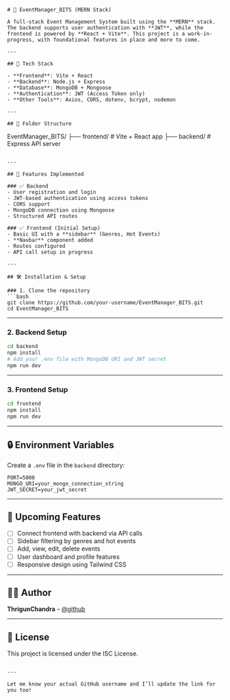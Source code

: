 

```
# 🎉 EventManager_BITS (MERN Stack)

A full-stack Event Management System built using the **MERN** stack. The backend supports user authentication with **JWT**, while the frontend is powered by **React + Vite**. This project is a work-in-progress, with foundational features in place and more to come.

---

## 🧰 Tech Stack

- **Frontend**: Vite + React
- **Backend**: Node.js + Express
- **Database**: MongoDB + Mongoose
- **Authentication**: JWT (Access Token only)
- **Other Tools**: Axios, CORS, dotenv, bcrypt, nodemon

---

## 📁 Folder Structure

```
EventManager_BITS/
├── frontend/       # Vite + React app
├── backend/        # Express API server
```

---

## 🚀 Features Implemented

### ✅ Backend
- User registration and login
- JWT-based authentication using access tokens
- CORS support
- MongoDB connection using Mongoose
- Structured API routes

### ✅ Frontend (Initial Setup)
- Basic UI with a **sidebar** (Genres, Hot Events)
- **Navbar** component added
- Routes configured
- API call setup in progress

---

## 🛠️ Installation & Setup

### 1. Clone the repository
```bash
git clone https://github.com/your-username/EventManager_BITS.git
cd EventManager_BITS
```

---

### 2. Backend Setup

```bash
cd backend
npm install
# Add your .env file with MongoDB URI and JWT secret
npm run dev
```

---

### 3. Frontend Setup

```bash
cd frontend
npm install
npm run dev
```

---

## 🔒 Environment Variables

Create a `.env` file in the `backend` directory:

```
PORT=5000
MONGO_URI=your_mongo_connection_string
JWT_SECRET=your_jwt_secret
```

---

## 📌 Upcoming Features

- [ ] Connect frontend with backend via API calls  
- [ ] Sidebar filtering by genres and hot events  
- [ ] Add, view, edit, delete events  
- [ ] User dashboard and profile features  
- [ ] Responsive design using Tailwind CSS  

---

## 👨‍💻 Author

**ThrigunChandra** – [@github](https://github.com/ThrigunChandra)

---

## 📄 License

This project is licensed under the ISC License.
```

---

Let me know your actual GitHub username and I’ll update the link for you too!
